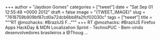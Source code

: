 
+++
author = "Jaydson Gomes"
categories = ["tweet"]
date = "Sat Sep 01 12:55:48 +0000 2012"
draft = false
image = "{TWEET_IMAGE}"
slug = "7618759b909bf87cd0a72dcb6bb8fa2fcf02030c"
tags = ["tweet"]
title = """RT @mozhacks: #BrazilJS F..."""
+++
RT @mozhacks: #BrazilJS Firefox Apps HackDay &amp; MDN Localization Sprint - TechnoPUC  - Bem-vindo desenvolvedores brasileiros a @Thoug ...
